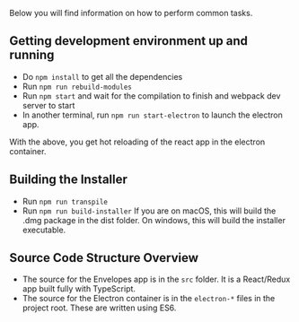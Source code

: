 Below you will find information on how to perform common tasks. 

## Getting development environment up and running
- Do `npm install` to get all the dependencies
- Run `npm run rebuild-modules`
- Run `npm start` and wait for the compilation to finish and webpack dev server to start
- In another terminal, run `npm run start-electron` to launch the electron app. 

With the above, you get hot reloading of the react app in the electron container.

## Building the Installer
- Run `npm run transpile`
- Run `npm run build-installer`
If you are on macOS, this will build the .dmg package in the dist folder. On windows, this will build the installer executable.

## Source Code Structure Overview
- The source for the Envelopes app is in the `src` folder. It is a React/Redux app built fully with TypeScript. 
- The source for the Electron container is in the `electron-*` files in the project root. These are written using ES6.
